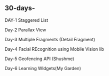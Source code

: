 ## 30-days-

DAY-1
Staggered List

Day-2
Parallax View

Day-3
Multiple Fragments (Detail Fragment)

Day-4
Facial REcognition using Mobile Vision lib

Day-5
Geofencing API (Shushme)

Day-6
Learning WIdgets(My Garden)

